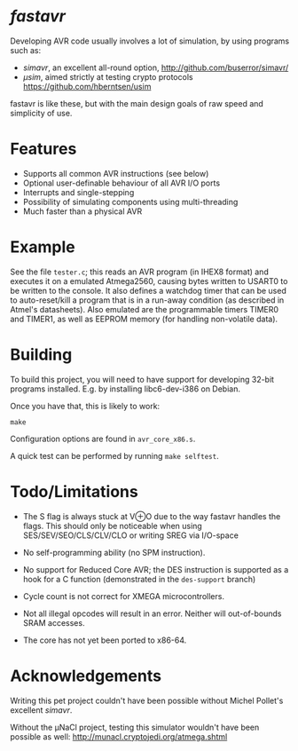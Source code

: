*fastavr*
=======

Developing AVR code usually involves a lot of simulation, by using programs such as:

* _simavr_, an excellent all-round option, http://github.com/buserror/simavr/
* _μsim_, aimed strictly at testing crypto protocols https://github.com/hberntsen/usim
  
fastavr is like these, but with the main design goals of raw speed and simplicity of use.

Features
=========

* Supports all common AVR instructions (see below)
* Optional user-definable behaviour of all AVR I/O ports
* Interrupts and single-stepping
* Possibility of simulating components using multi-threading
* Much faster than a physical AVR

Example
=======

See the file `tester.c`; this reads an AVR program (in IHEX8 format) and executes it on a emulated Atmega2560, causing bytes
written to USART0 to be written to the console.  It also defines a watchdog timer that can be used to auto-reset/kill a program
that is in a run-away condition (as described in Atmel's datasheets). Also emulated are the programmable timers TIMER0 and
TIMER1, as well as EEPROM memory (for handling non-volatile data).

Building
========

To build this project, you will need to have support for developing 32-bit programs installed. E.g. by installing libc6-dev-i386 on Debian.

Once you have that, this is likely to work:
```
make
```

Configuration options are found in `avr_core_x86.s`.

A quick test can be performed by running `make selftest`.

Todo/Limitations
====
* The S flag is always stuck at V⊕O due to the way fastavr handles
the flags. This should only be noticeable when using SES/SEV/SEO/CLS/CLV/CLO
or writing SREG via I/O-space

* No self-programming ability (no SPM instruction).

* No support for Reduced Core AVR; the DES instruction is supported
  as a hook for a C function (demonstrated in the `des-support` branch)
  
* Cycle count is not correct for XMEGA microcontrollers.

* Not all illegal opcodes will result in an error. Neither will out-of-bounds SRAM accesses.

* The core has not yet been ported to x86-64.

Acknowledgements
================

Writing this pet project couldn't have been possible without Michel Pollet's excellent _simavr_. 

Without the μNaCl project, testing this simulator wouldn't have been possible as well:
http://munacl.cryptojedi.org/atmega.shtml
